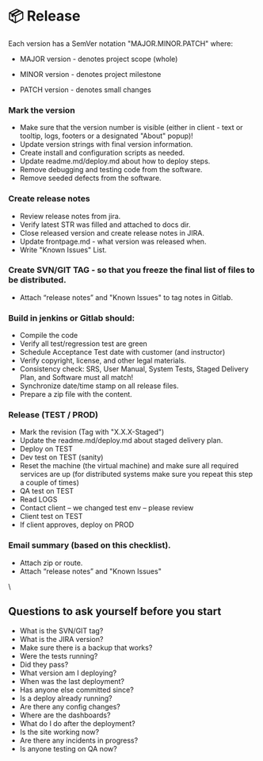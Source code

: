 # 📦 Release

Each version has a SemVer notation "MAJOR.MINOR.PATCH" where:

*   MAJOR version - denotes project scope (whole)


*   MINOR version - denotes project milestone


* PATCH version - denotes small changes

### Mark the version

* Make sure that the version number is visible (either in client - text or tooltip, logs, footers or a designated "About" popup)!
* Update version strings with final version information.
* Create install and configuration scripts as needed.
* Update readme.md/deploy.md about how to deploy steps.
* Remove debugging and testing code from the software.
* Remove seeded defects from the software.

### Create release notes

* Review release notes from jira.
* Verify latest STR was filled and attached to docs dir.
* Close released version and create release notes in JIRA.
* Update frontpage.md - what version was released when.
* Write "Known Issues" List.

### Create SVN/GIT TAG - so that you freeze the final list of files to be distributed.

* Attach “release notes” and "Known Issues" to tag notes in Gitlab.

### Build in jenkins or Gitlab should:

* Compile the code
* Verify all test/regression test are green
* Schedule Acceptance Test date with customer (and instructor)
* Verify copyright, license, and other legal materials.
* Consistency check: SRS, User Manual, System Tests, Staged Delivery Plan, and Software must all match!
* Synchronize date/time stamp on all release files.
* Prepare a zip file with the content.

### Release (TEST / PROD)

* Mark the revision (Tag with "X.X.X-Staged")
* Update the readme.md/deploy.md about staged delivery plan.
* Deploy on TEST
* Dev test on TEST (sanity)
* Reset the machine (the virtual machine) and make sure all required services are up (for distributed systems make sure you repeat this step a couple of times)
* QA test on TEST
* Read LOGS
* Contact client – we changed test env – please review
* Client test on TEST
* If client approves, deploy on PROD

### Email summary (based on this checklist).

* Attach zip or route.
* Attach “release notes” and "Known Issues"

\


## Questions to ask yourself before you start

* What is the SVN/GIT tag?
* What is the JIRA version?
* Make sure there is a backup that works?
* Were the tests running?
* Did they pass?
* What version am I deploying?
* When was the last deployment?
* Has anyone else committed since?
* Is a deploy already running?
* Are there any config changes?
* Where are the dashboards?
* What do I do after the deployment?
* Is the site working now?
* Are there any incidents in progress?
* Is anyone testing on QA now?
